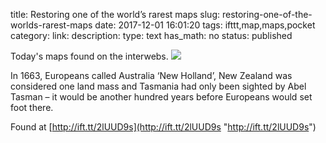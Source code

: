 title: Restoring one of the world’s rarest maps
slug: restoring-one-of-the-worlds-rarest-maps
date: 2017-12-01 16:01:20
tags: ifttt,map,maps,pocket
category: 
link: 
description: 
type: text
has_math: no
status: published

Today's maps found on the interwebs. ![](http://ift.tt/2ANaTQH)  
  

In 1663, Europeans called Australia ‘New Holland’, New Zealand was considered one land mass and Tasmania had only been sighted by Abel Tasman – it would be another hundred years before Europeans would set foot there.  
  

Found at [http://ift.tt/2lUUD9s](http://ift.tt/2lUUD9s "http://ift.tt/2lUUD9s")



